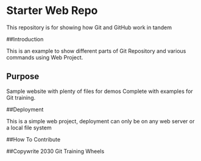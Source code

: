 
# Starter Web Repo

This repository is for showing how Git and GitHub work in tandem


##Introduction

This is an example to show different parts of Git Repository and various commands using Web Project.

## Purpose

Sample website with plenty of files for demos
Complete with examples for Git training.

##Deployment

This is a simple web project, deployment can only be on any web server or a local file system


##How To Contribute


##Copywrite
2030 Git Training Wheels
